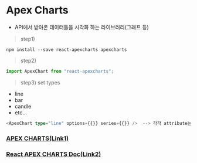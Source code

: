 # Apex Charts

- API에서 받아온 데이터들을 시각화 하는 라이브러리(그래프 등)

> step1)

```
npm install --save react-apexcharts apexcharts
```

> step2)

```typescript
import ApexChart from "react-apexcharts";
```

> step3) set types

- line
- bar
- candle
- etc...

```typescript
<ApexChart type="line" options={{}} series={{}} />  --> 각각 attribute는 공식문서에서 참고
```

### [APEX CHARTS(Link1)](https://apexcharts.com)

### [React APEX CHARTS Doc(Link2)](https://apexcharts.com/docs/react-charts)
